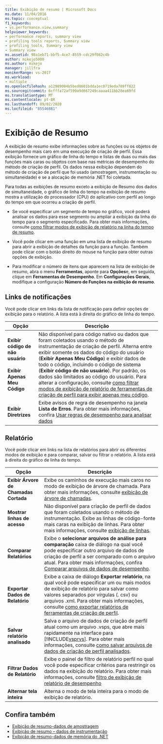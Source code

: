 ```yaml
---
title: Exibição de resumo | Microsoft Docs
ms.date: 11/04/2016
ms.topic: conceptual
f1_keywords:
- vs.performance.view.summary
helpviewer_keywords:
- performance reports, summary view
- profiling tools reports, Summary view
- profiling tools, Summary view
- Summary view
ms.assetid: 98a1eb71-bbf5-4ce7-8559-cdc29f082c4b
author: mikejo5000
ms.author: mikejo
manager: jillfra
monikerRange: vs-2017
ms.workload:
- multiple
ms.openlocfilehash: a12989004b5bed8601bdda1ec0719eda789ff822
ms.sourcegitcommit: 6cfffa72af599a9d667249caaaa411bb28ea69fd
ms.translationtype: MT
ms.contentlocale: pt-BR
ms.lasthandoff: 09/02/2020
ms.locfileid: "85546881"
---
```

# <a name="summary-view"></a>Exibição de Resumo
A exibição de resumo exibe informações sobre as funções ou os objetos de desempenho mais caro em uma execução de criação de perfil. Essa exibição fornece um gráfico de linha do tempo e listas de duas ou mais das funções mais caras ou objetos com base nas métricas de desempenho do método de criação de perfil. Os dados nessa exibição dependem do método de criação de perfil que foi usado (amostragem, instrumentação ou simultaneidade) e se a alocação de memória .NET foi coletada.

 Para todas as exibições de resumo exceto a exibição de Resumo dos dados de simultaneidade, o gráfico de linha do tempo na exibição de resumo mostra a utilização do processador (CPU) do aplicativo com perfil ao longo do tempo em que ocorreu a criação de perfil.

- Se você especificar um segmento de tempo no gráfico, você poderá analisar os dados para esse segmento ou ampliar a exibição da linha do tempo para o segmento especificado. Para obter mais informações, consulte [como filtrar modos de exibição de relatório na linha do tempo de resumo](../profiling/how-to-filter-report-views-from-the-summary-timeline.md).

- Você pode clicar em uma função em uma lista de exibição de resumo para abrir a exibição de detalhes da função para a função. Também pode clicar com o botão direito do mouse na função para obter outras opções de exibição.

- Para modificar o número de itens que aparecem na lista de exibição de resumo, abra o menu **Ferramentas**, aponte para **Opções**e, em seguida, clique em **Ferramentas de Desempenho**. Em **Configurações Gerais**, modifique a configuração **Número de Funções na exibição de resumo**.

## <a name="notifications-links"></a>Links de notificações
 Você pode clicar em links da lista de notificação para definir opções de exibição para o relatório. A lista está à direita do gráfico de linha do tempo.

|Opção|Descrição|
|-|-|
|**Exibir código de não usuário**<br /><br /> **Exibir Apenas Meu Código**|Não disponível para código nativo ou dados que foram coletados usando o método de instrumentação de criação de perfil. Alterna entre exibir somente os dados do código do usuário (**Exibir Apenas Meu Código**) e exibir dados de todo o código, incluindo o código de sistema (**Exibir código de não usuário**). Por padrão, os dados são limitados ao código do usuário. Para alterar a configuração, consulte [como filtrar modos de exibição de relatório de ferramentas de criação de perfil para exibir apenas meu código](../profiling/how-to-filter-profiling-tools-report-views-to-display-just-my-code.md).|
|**Exibir Diretrizes**|Exibe avisos de regra de desempenho na janela **Lista de Erros**. Para obter mais informações, confira [Usar regras de desempenho para analisar dados](../profiling/using-performance-rules-to-analyze-data.md)|

## <a name="report"></a>Relatório
 Você pode clicar em links na lista de relatórios para abrir os diferentes modos de exibição e para comparar, salvar ou filtrar o relatório. A lista está à direita do gráfico de linha do tempo.

|Opção |Descrição |
|----------------------------| - |
| **Exibir Árvore de Chamadas Cortada** | Exibe os caminhos de execução mais caros no modo de exibição de árvore de chamada. Para obter mais informações, consulte [exibição de árvore de chamadas](../profiling/call-tree-view.md). |
| **Mostrar linhas de acesso** | Não disponível para criação de perfil de dados que foram coletados usando o método de instrumentação. Exibe as linhas de código-fonte mais caras na exibição de linhas. Para obter mais informações, consulte [exibição de linhas](../profiling/lines-view.md). |
| **Comparar Relatórios** | Exibe o **selecionar arquivos de análise para comparação** caixa de diálogo na qual você pode especificar outro arquivo de dados de criação de perfil a ser comparado com o arquivo atual. Para obter mais informações, confira [Comparar arquivos de dados de desempenho](../profiling/comparing-performance-data-files.md). |
| **Exportar Dados de Relatório** | Exibe a caixa de diálogo **Exportar relatório**, na qual você pode especificar um ou mais modos de exibição de relatório para salvar como valores separados por vírgulas (. csv) ou arquivos .xml. Para obter mais informações, consulte [como exportar relatórios de ferramentas de criação de perfil](/previous-versions/visualstudio/visual-studio-2010/ms182394\(v\=vs.100\)). |
| **Salvar relatório analisado** | Salva o arquivo de dados de criação de perfil atual como um arquivo .vsps, que abre mais rapidamente na interface para [!INCLUDE[vsprvs](../code-quality/includes/vsprvs_md.md)]. Para obter mais informações, consulte [como salvar arquivos de dados de criação de perfil analisados](/previous-versions/visualstudio/visual-studio-2010/bb763106\(v\=vs.100\)). |
| **Filtrar Dados de Relatório** | Exibe o painel de filtro de relatório perfil no qual você pode especificar critérios para restringir os dados na exibição do relatório. Para obter mais informações, consulte [filtro de exibição de relatório de desempenho](../profiling/performance-report-view-filter.md) |
| **Alternar tela inteira** | Alterna o modo de tela inteira para o modo de exibição de relatório. |

## <a name="see-also"></a>Confira também
- [Exibição de resumo-dados de amostragem](../profiling/summary-view-sampling-data.md)
- [Exibição de resumo – dados de instrumentação](../profiling/summary-view-instrumentation-data.md)
- [Exibição de resumo-dados de memória do .NET](../profiling/summary-view-dotnet-memory-data.md)
